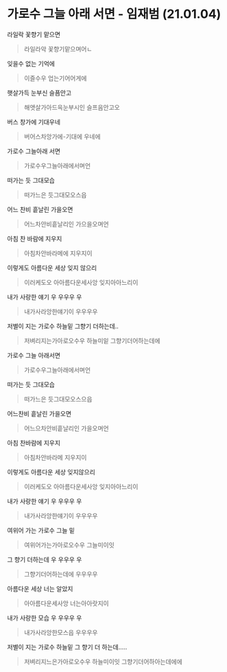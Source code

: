 # 가로수 그늘 아래 서면 - 임재범 (21.01.04)

라일락 꽃향기 맡으면

>라일라악 꽃향기맡으며어ㄴ

잊을수 없는 기억에

> 이즐수우 업는기어어게에

햇살가득 눈부신 슬픔안고

> 해앳살가아드윽눈부시인 슬프음안고오

버스 창가에 기대우네

> 버어스차앙가에-기대에 우네에

가로수 그늘아래 서면

> 가로수우그늘아래에서며언

떠가는 듯 그대모습

> 떠가느은 듯그대모오스읍

어느 찬비 흩날린 가을오면

> 어느차안비흩날리인 가으을오며언

아침 찬 바람에 지우지

> 아침차안바라메에 지우지이

이렇게도 아름다운 세상 잊지 않으리

> 이러케도오 아아름다운세사앙 잊지아아느리이

내가 사랑한 얘기 우 우우우 우

> 내가사라앙한얘기이 우우우우

저별이 지는 가로수 하늘밑 그향기 더하는데..

> 저벼리지는가아로오수우 하늘미잍 그향기더어하는데에

가로수 그늘 아래서면

> 가로수우그늘아래에서며언

떠가는 듯 그대모습

> 떠가느은 듯그대모오스으읍

어느찬비 흩날린 가을오면

> 어느으차안비흩날리인 가을오며언

아침 찬바람에 지우지

> 아침차안바라메 지우지이

이렇게도 아름다운 세상 잊지않으리

> 이러케도오 아아름다운세사앙 잊지아아느리이

내가 사랑한 얘기 우 우우우 우

> 내가사라앙한얘기이 우우우우

여위어 가는 가로수 그늘 밑

> 여위어가는가아로오수우 그늘미이잇

그 향기 더하는데 우 우우우 우

> 그향기더어하는데에 우우우우

아름다운 세상 너는 알았지

> 아아름다운세사앙 너는아아랏지이

내가 사랑한 모습 우 우우우 우

> 내가사라앙한모스읍 우우우우

저별이 지는 가로수 하늘밑 그 향기 더 하는데.....

> 저벼리지느은가아로오수우 하늘미이잇 그향기더어하아는데에에